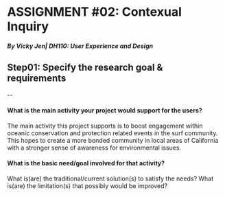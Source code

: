# ASSIGNMENT #02: Contexual Inquiry
##### _By Vicky Jen| DH110: User Experience and Design_

## Step01: Specify the research goal & requirements
--
#### What is the main activity your project would support for the users?
The main activity this project supports is to boost engagement within oceanic conservation and protection related events in the surf community. This hopes to create a more bonded community in local areas of California with a stronger sense of awareness for environmental issues.

#### What is the basic need/goal involved for that activity?


What is(are) the traditional/current solution(s) to satisfy the needs?
What is(are) the limitation(s) that possibly would be improved?

